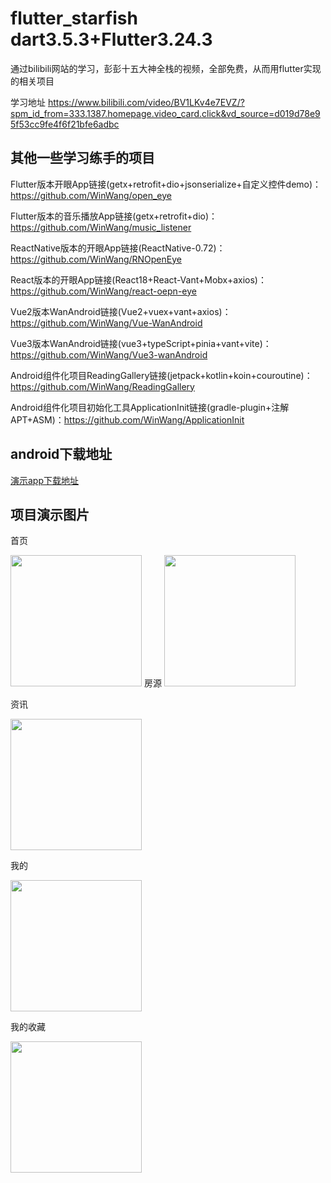 # flutter_starfish  dart3.5.3+Flutter3.24.3
通过bilibili网站的学习，彭彭十五大神全栈的视频，全部免费，从而用flutter实现的相关项目

学习地址 https://www.bilibili.com/video/BV1LKv4e7EVZ/?spm_id_from=333.1387.homepage.video_card.click&vd_source=d019d78e95f53cc9fe4f6f21bfe6adbc

## 其他一些学习练手的项目


Flutter版本开眼App链接(getx+retrofit+dio+jsonserialize+自定义控件demo)：https://github.com/WinWang/open_eye

Flutter版本的音乐播放App链接(getx+retrofit+dio)：https://github.com/WinWang/music_listener

ReactNative版本的开眼App链接(ReactNative-0.72)：https://github.com/WinWang/RNOpenEye

React版本的开眼App链接(React18+React-Vant+Mobx+axios)：https://github.com/WinWang/react-oepn-eye

Vue2版本WanAndroid链接(Vue2+vuex+vant+axios)：https://github.com/WinWang/Vue-WanAndroid

Vue3版本WanAndroid链接(vue3+typeScript+pinia+vant+vite)：https://github.com/WinWang/Vue3-wanAndroid

Android组件化项目ReadingGallery链接(jetpack+kotlin+koin+couroutine)：https://github.com/WinWang/ReadingGallery

Android组件化项目初始化工具ApplicationInit链接(gradle-plugin+注解APT+ASM)：https://github.com/WinWang/ApplicationInit

## android下载地址
[演示app下载地址](https://www.pgyer.com/gJjTehFC)

## 项目演示图片

首页

<img src="https://github.com/NiuYuanpeng/flutter_starfish/tree/main/assets/snapshots/home.png" width="210px">
房源

<img src="https://github.com/NiuYuanpeng/flutter_starfish/tree/main/assets/snapshots/house_res.png" width="210px">

资讯

<img src="https://github.com/NiuYuanpeng/flutter_starfish/tree/main/assets/snapshots/news.png" width="210px">

我的

<img src="https://github.com/NiuYuanpeng/flutter_starfish/tree/main/assets/snapshots/me.png" width="210px">

我的收藏

<img src="https://github.com/NiuYuanpeng/flutter_starfish/tree/main/assets/snapshots/login.png" width="210px">

